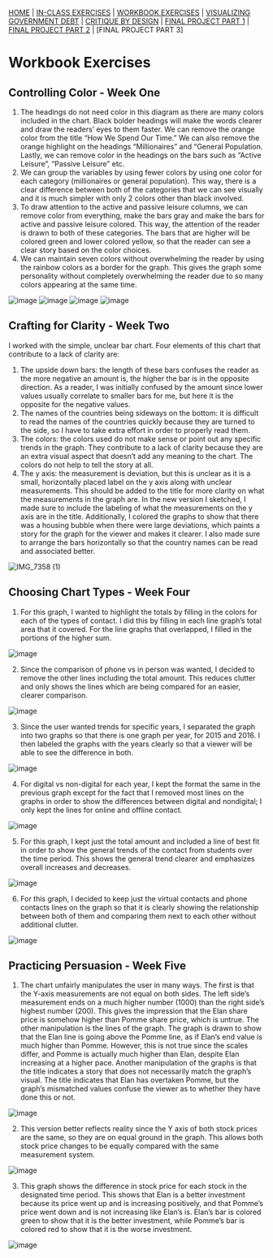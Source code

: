 [HOME](https://aneshas01.github.io/Anesha-Santhanam-Portfolio/) | [IN-CLASS EXERCISES](In-Class-Exercises) | [WORKBOOK EXERCISES](Workbook-Exercises) | [VISUALIZING GOVERNMENT DEBT](Visualizing-Government-Debt) | [CRITIQUE BY DESIGN](Critique-By-Design) | [FINAL PROJECT PART 1](Final-Project-Part1) | [FINAL PROJECT PART 2](Final-Project-Part2) | [FINAL PROJECT PART 3] 

# Workbook Exercises

## Controlling Color - Week One

1. The headings do not need color in this diagram as there are many colors included in the chart. Black bolder headings will make the words clearer and draw the readers’ eyes to them faster. We can remove the orange color from the title “How We Spend Our Time.” We can also remove the orange highlight on the headings “Millionaires” and “General Population. Lastly, we can remove color in the headings on the bars such as “Active Leisure”, “Passive Leisure” etc. 
2. We can group the variables by using fewer colors by using one color for each category (millionaires or general population). This way, there is a clear difference between both of the categories that we can see visually and it is much simpler with only 2 colors other than black involved. 
3. To draw attention to the active and passive leisure columns, we can remove color from everything, make the bars gray and make the bars for active and passive leisure colored. This way, the attention of the reader is drawn to both of these categories. The bars that are higher will be colored green and lower colored yellow, so that the reader can see a clear story based on the color choices. 
4. We can maintain seven colors without overwhelming the reader by using the rainbow colors as a border for the graph. This gives the graph some personality without completely overwhelming the reader due to so many colors appearing at the same time.

![image](https://github.com/user-attachments/assets/ac98e174-be97-4c3e-9228-4307b962d945)
![image](https://github.com/user-attachments/assets/0d150c1c-08b6-45f9-b594-29939fbebc79)
![image](https://github.com/user-attachments/assets/0b053a39-f908-4f4a-8d58-6ac8249ff27e)
![image](https://github.com/user-attachments/assets/5ec336e0-6035-4fe8-97bd-319f5d021689)

## Crafting for Clarity - Week Two

I worked with the simple, unclear bar chart. Four elements of this chart that contribute to a lack of clarity are: 
1. The upside down bars: the length of these bars confuses the reader as the more negative an amount is, the higher the bar is in the opposite direction. As a reader, I was initially confused by the amount since lower values usually correlate to smaller bars for me, but here it is the opposite for the negative values. 
2. The names of the countries being sideways on the bottom: it is difficult to read the names of the countries quickly because they are turned to the side, so I have to take extra effort in order to properly read them.
3. The colors: the colors used do not make sense or point out any specific trends in the graph. They contribute to a lack of clarity because they are an extra visual aspect that doesn’t add any meaning to the chart. The colors do not help to tell the story at all. 
4. The y axis: the measurement is deviation, but this is unclear as it is a small, horizontally placed label on the y axis along with unclear measurements. This should be added to the title for more clarity on what the measurements in the graph are. 
In the new version I sketched, I made sure to include the labeling of what the measurements on the y axis are in the title. Additionally, I colored the graphs to show that there was a housing bubble when there were large deviations, which paints a story for the graph for the viewer and makes it clearer. I also made sure to arrange the bars horizontally so that the country names can be read and associated better. 

![IMG_7358 (1)](https://github.com/user-attachments/assets/09c2b037-c005-44b1-a44f-b2854f7707bd)

## Choosing Chart Types - Week Four

1. For this graph, I wanted to highlight the totals by filling in the colors for each of the types of contact. I did this by filling in each line graph’s total area that it covered. For the line graphs that overlapped, I filled in the portions of the higher sum.

![image](https://github.com/user-attachments/assets/0b7fea2d-4c85-4fd3-8642-ac021537f4d5)

2. Since the comparison of phone vs in person was wanted, I decided to remove the other lines including the total amount. This reduces clutter and only shows the lines which are being compared for an easier, clearer comparison. 

![image](https://github.com/user-attachments/assets/eb913f8f-1cdb-49b1-a4e5-3d49d76d9aee)

3. Since the user wanted trends for specific years, I separated the graph into two graphs so that there is one graph per year, for 2015 and 2016. I then labeled the graphs with the years clearly so that a viewer will be able to see the difference in both.

![image](https://github.com/user-attachments/assets/4d686aa9-7b1f-4eaf-a570-4b955bf5228e)

4. For digital vs non-digital for each year, I kept the format the same in the previous graph except for the fact that I removed most lines on the graphs in order to show the differences between digital and nondigital; I only kept the lines for online and offline contact.
   
![image](https://github.com/user-attachments/assets/02923860-3ba7-4f36-b90c-e4dc988eb390)

5. For this graph, I kept just the total amount and included a line of best fit in order to show the general trends of the contact from students over the time period. This shows the general trend clearer and emphasizes overall increases and decreases.

![image](https://github.com/user-attachments/assets/f981a524-e1bc-4dda-80b1-fc6015f52839)

6. For this graph, I decided to keep just the virtual contacts and phone contacts lines on the graph so that it is clearly showing the relationship between both of them and comparing them next to each other without additional clutter.

![image](https://github.com/user-attachments/assets/6483121c-f9d5-4673-b6e3-4a1911334f79)

## Practicing Persuasion - Week Five

1. The chart unfairly manipulates the user in many ways. The first is that the Y-axis measurements are not equal on both sides. The left side’s measurement ends on a much higher number (1000) than the right side’s highest number (200). This gives the impression that the Elan share price is somehow higher than Pomme share price, which is untrue. The other manipulation is the lines of the graph. The graph is drawn to show that the Elan line is going above the Pomme line, as if Elan’s end value is much higher than Pomme. However, this is not true since the scales differ, and Pomme is actually much higher than Elan, despite Elan increasing at a higher pace. Another manipulation of the graphs is that the title indicates a story that does not necessarily match the graph’s visual. The title indicates that Elan has overtaken Pomme, but the graph’s mismatched values confuse the viewer as to whether they have done this or not. 

![image](https://github.com/user-attachments/assets/2fdf9943-2b6c-4142-823a-e9803a91f40b)

2. This version better reflects reality since the Y axis of both stock prices are the same, so they are on equal ground in the graph. This allows both stock price changes to be equally compared with the same measurement system.

![image](https://github.com/user-attachments/assets/5c8a0b68-17a8-46ba-86c9-2c2ad27233ff)

3. This graph shows the difference in stock price for each stock in the designated time period. This shows that Elan is a better investment because its price went up and is increasing positively, and that Pomme’s price went down and is not increasing like Elan’s is. Elan’s bar is colored green to show that it is the better investment, while Pomme’s bar is colored red to show that it is the worse investment.

![image](https://github.com/user-attachments/assets/18ccfafd-dcb4-4547-a73c-147c40f9af03)

